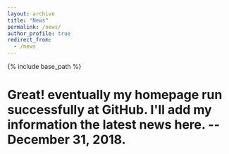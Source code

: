 ```yaml
---
layout: archive
title: "News"
permalink: /news/
author_profile: true
redirect_from:
  - /news
---
```


{% include base_path %}

# Great! eventually my homepage run successfully at GitHub. I'll add my information the latest news here. --December 31, 2018.
